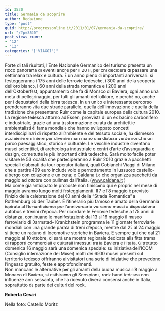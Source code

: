 ```yaml
---
id: 3530
title: Germania da scoprire
author: Redazione
type: "post"
guid: http://progressonline.it/2011/01/07/germania-da-scoprire/
url: "/?p=3530"
post_views_count:
- '12'
- '12'
categories: "['VIAGGI']"
---
```


Forte di tali risultati, l’Ente Nazionale Germanico del turismo presenta un ricco panorama di eventi anche per il 2011, per chi deciderà di passare una settimana tra relax e cultura. È un anno pieno di importanti anniversari: si festeggeranno i 175 anni delle ferrovie tedesche, i 300 anni della scoperta dell’oro bianco, i 60 anni della strada romantica e i 200 anni dell’Oktoberfest, appuntamento che fa di Monaco di Baviera, ogni anno una meta di pellegrinaggio, per tutti gli amanti del folklore, e perché no, anche per i degustatori della birra tedesca. In un unico e interessante percorso prenderanno vita due strade parallele, quella dell’innovazione e quella della tradizione che presentano Ruhr come la capitale europea della cultura 2010. La regione tedesca attorno ad Essen, provvista di un ex bacino carbonifero e industriale, grazie ad una trasformazione curata da architetti e ambientalisti di fama mondiale che hanno sviluppato concetti interdisciplinari di rispetto all’ambiente e del tessuto sociale, ha dismesso acciaierie e miniere per divenire man mano una distesa verde nonché un parco paesaggistico, storico e culturale. Le vecchie industrie diventano musei scientifici, di archeologia industriale o centri d’arte d’avanguardia e design, come tutte le più importanti città tedesche. Sarà molto facile poter visitare le 53 località che parteciperanno a Ruhr 2010 grazie a pacchetti speciali elaborati da tour operator italiani, quali Cobianchi Viaggi di Milano che a partire 499 euro include volo e pernottamento in lussuoso castello-albergo con colazione e un cena; e Caldana t.o che organizza pacchetti da maggio ad ottobre con pullman dall’Italia. (www.caldana.it )  
Ma come già anticipato le proposte non finiscono qui e proprio nel mese di maggio avranno luogo molti festeggiamenti. Il 7 e l’8 maggio è previsto l’inizio della celebrazione dei 60 anni della “Strada Romantica” a Rothemburg ob der Tauber. È l’itinerario più famoso e amato della Germania ispirato al Romanticismo: per l’anniversario verranno messi a disposizione autobus e trenini d’epoca. Per ricordare le Ferrovie tedesche a 175 anni di distanza, continuano le manifestazioni: dal 13 al 16 maggio il museo ferroviario di Darmstad- Kranichstein programma le 11 giornate ferroviarie mondiali con una grande parata di treni d’epoca, mentre dal 22 al 24 maggio si tiene un raduno di locomotive storiche in Baviera. E sempre qui che dal 21 maggio al 10 ottobre, ci sarà una mostra regionale dedicata alla fitta trama di rapporti commerciali e culturali intessuti tra la Baviera e l’Italia. Oltretutto domenica 16 maggio sarà una domenica speciale: su iniziativa dell’ICOM (Consiglio internazione dei Musei) molti dei 6500 musei presenti sul territorio tedesco offriranno ai visitatori una serie di iniziative che prevedono l’ingesso gratuito, feste e approfondimenti.  
Non mancano le alternative per gli amanti della buona musica: l’8 maggio a Monaco di Baviera, si esibiranno gli Scospions, rock band tedesca con influenze anni sessanta, che ha ricevuto diversi consensi anche in Italia, soprattutto da parte dei culturi del rock.

 **Roberta Cesari**

Nella foto: Castello Moritz
